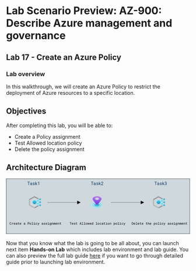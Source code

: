 # Lab Scenario Preview: AZ-900: Describe Azure management and governance

## Lab 17 - Create an Azure Policy

### Lab overview

In this walkthrough, we will create an Azure Policy to restrict the deployment of Azure resources to a specific location.

## Objectives

After completing this lab, you will be able to:

- Create a Policy assignment
- Test Allowed location policy
- Delete the policy assignment

## Architecture Diagram

![](../images/az900lab17.png)

Now that you know what the lab is going to be all about, you can launch next item **Hands-on Lab** which includes lab environment and lab guide. You can also preview the full lab guide [here](https://experience.cloudlabs.ai/#/labguidepreview/2324ce51-fff7-46e5-b61f-f0e7b3e9d759) if you want to go through detailed guide prior to launching lab environment.